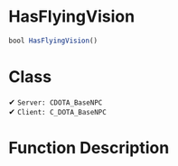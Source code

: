 # HasFlyingVision
```js	
bool HasFlyingVision()
```
# Class
✔ `Server: CDOTA_BaseNPC`  
✔ `Client: C_DOTA_BaseNPC`  

# Function Description

